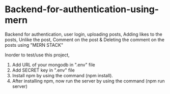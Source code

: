 # Backend-for-authentication-using-mern
Backend for authentication, user login, uploading posts, Adding likes to the posts, Unlike the post, Comment on the post & Deleting the comment on the posts using "MERN STACK"

Inorder to test/use this project, 
1. Add URL of your mongodb in ".env" file
2. Add SECRET key in ".env" file
3. Install npm by using the command (npm install).
4. After installing npm, now run the server by using the command (npm run server)
